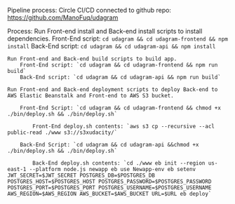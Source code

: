 Pipeline process: Circle CI/CD connected to github repo: https://github.com/ManoFuq/udagram

Process:
	Run Front-end install and Back-end install scripts to install   dependencies.
		Front-End script: `cd udagram && cd udagram-frontend && npm install`
		Back-End script: `cd udagram && cd udagram-api && npm install`

	Run Front-end and Back-end build scripts to build app.
		Front-End script: `cd udagram && cd udagram-frontend && npm run build`
		Back-End script: `cd udagram && cd udagram-api && npm run build`

	Run Front-end and Back-end deployment scripts to deploy Back-end to AWS Elastic Beanstalk and Front-end to AWS S3 bucket.

		Front-End Script: `cd udagram && cd udagram-frontend && chmod +x ./bin/deploy.sh && ./bin/deploy.sh`

		    Front-End deploy.sh contents: `aws s3 cp --recursive --acl public-read ./www s3://s3xudacity/`

		Back-End Script: `cd udagram && cd udagram-api &&chmod +x ./bin/deploy.sh && ./bin/deploy.sh`

		    Back-End deploy.sh contents: `cd ./www eb init --region us-east-1 --platform node.js newapp eb use Newapp-env eb setenv JWT_SECRET=$JWT_SECRET POSTGRES_DB=$POSTGRES_DB POSTGRES_HOST=$POSTGRES_HOST POSTGRES_PASSWORD=$POSTGRES_PASSWORD POSTGRES_PORT=$POSTGRES_PORT POSTGRES_USERNAME=$POSTGRES_USERNAME AWS_REGION=$AWS_REGION AWS_BUCKET=$AWS_BUCKET URL=$URL eb deploy`